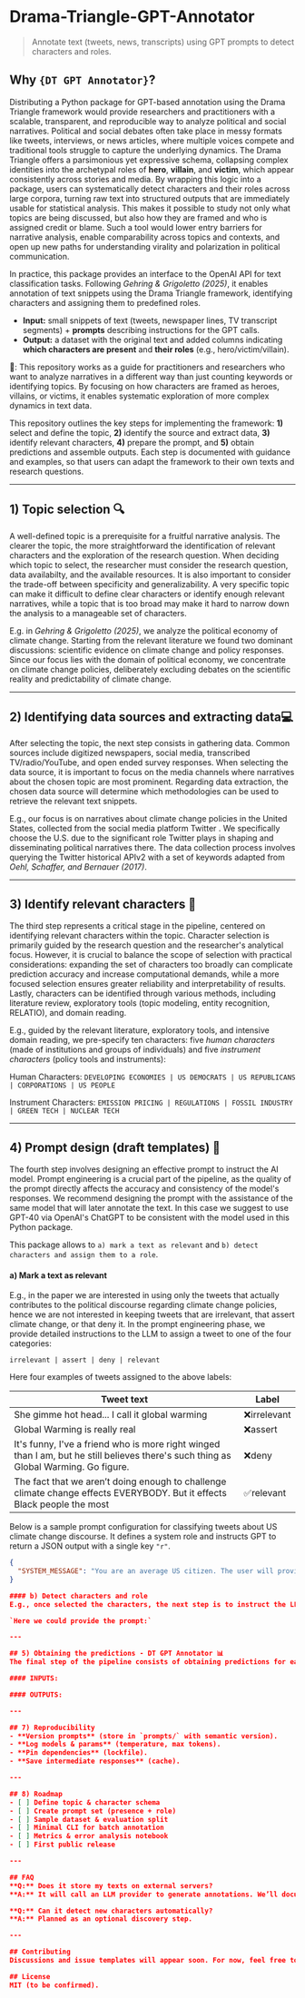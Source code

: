 # Drama-Triangle-GPT-Annotator
> Annotate text (tweets, news, transcripts) using GPT prompts to detect characters and roles.

## Why `{DT GPT Annotator}`?

Distributing a Python package for GPT-based annotation using the Drama Triangle framework would provide researchers and practitioners with a scalable, transparent, and reproducible way to analyze political and social narratives. Political and social debates often take place in messy formats like tweets, interviews, or news articles, where multiple voices compete and traditional tools struggle to capture the underlying dynamics. The Drama Triangle offers a parsimonious yet expressive schema, collapsing complex identities into the archetypal roles of **hero**, **villain**, and **victim**, which appear consistently across stories and media. By wrapping this logic into a package, users can systematically detect characters and their roles across large corpora, turning raw text into structured outputs that are immediately usable for statistical analysis. This makes it possible to study not only what topics are being discussed, but also how they are framed and who is assigned credit or blame. Such a tool would lower entry barriers for narrative analysis, enable comparability across topics and contexts, and open up new paths for understanding virality and polarization in political communication.

In practice, this package provides an interface to the OpenAI API for text classification tasks. Following *Gehring & Grigoletto (2025)*, it enables annotation of text snippets using the Drama Triangle framework, identifying characters and assigning them to predefined roles. 
- **Input:** small snippets of text (tweets, newspaper lines, TV transcript segments) + **prompts** describing instructions for the GPT calls.
- **Output:** a dataset with the original text and added columns indicating **which characters are present** and **their roles** (e.g., hero/victim/villain).

📄: This repository works as a guide for practitioners and researchers who want to analyze narratives in a different way than just counting keywords or identifying topics. By focusing on how characters are framed as heroes, villains, or victims, it enables systematic exploration of more complex dynamics in text data.

This repository outlines the key steps for implementing the framework: **1)** select and define the topic, **2)** identify the source and extract data, **3)** identify relevant characters, **4)** prepare the prompt, and **5)** obtain predictions and assemble outputs. 
Each step is documented with guidance and examples, so that users can adapt the framework to their own texts and research questions.

---

## 1) Topic selection 🔍
A well-defined topic is a prerequisite for a fruitful narrative analysis. The clearer the topic, the more straightforward the identification of relevant characters and the exploration of the research question. When deciding which topic to select, the researcher must consider the research question, data availabilty, and the available resources. It is also important to consider the trade-off between specificity and generalizability. A very specific topic can make it difficult to define clear characters or identify enough relevant narratives, while a topic that is too broad may make it hard to narrow down the analysis to a manageable set of characters.

E.g. in *Gehring & Grigoletto (2025)*, we analyze the political economy of climate change. Starting from the relevant literature we found two dominant discussions: scientific evidence on climate change and policy responses. Since our focus lies with the domain of political economy, we concentrate on climate change policies, deliberately excluding debates on the scientific reality and predictability of climate change.

---

## 2) Identifying data sources and extracting data💻 
After selecting the topic, the next step consists in gathering data. Common sources include digitized newspapers, social media, transcribed TV/radio/YouTube, and open ended survey responses. When selecting the data source, it is important to focus on the media channels where narratives about the chosen topic are most prominent. Regarding data extraction, the chosen data source will determine which methodologies can be used to retrieve the relevant text snippets.

E.g., our focus is on narratives about climate change policies in the United States, collected from the social media platform Twitter . We specifically choose the U.S. due to the significant role Twitter plays in shaping and disseminating political narratives there. The data collection process involves querying the Twitter historical APIv2 with a set of keywords adapted from *Oehl, Schaffer, and Bernauer (2017)*.

---

## 3) Identify relevant characters 👥 
The third step represents a critical stage in the pipeline, centered on identifying relevant characters within the topic. Character selection is primarily guided by the research question and the researcher's analytical focus. However, it is crucial to balance the scope of selection with practical considerations: expanding the set of characters too broadly can complicate prediction accuracy and increase computational demands, while a more focused selection ensures greater reliability and interpretability of results.\
Lastly, characters can be identified through various methods, including literature review, exploratory tools (topic modeling, entity recognition, RELATIO), and domain reading. 

E.g., guided by the relevant literature, exploratory tools, and intensive domain reading, we pre-specify ten characters: five *human characters* (made of institutions and groups of individuals) and five *instrument characters* (policy tools and instruments):

Human Characters: `DEVELOPING ECONOMIES | US DEMOCRATS | US REPUBLICANS | CORPORATIONS | US PEOPLE`

Instrument Characters: `EMISSION PRICING | REGULATIONS | FOSSIL INDUSTRY | GREEN TECH | NUCLEAR TECH`

---

## 4) Prompt design (draft templates) 📝 

The fourth step involves designing an effective prompt to instruct the AI model. Prompt engineering is a crucial part of the pipeline, as the quality of the prompt directly affects the accuracy and consistency of the model's responses. We recommend designing the prompt with the assistance of the same model that will later annotate the text. In this case we suggest to use GPT-40 via OpenAI's ChatGPT to be consistent with the model used in this Python package. 

This package allows to `a) mark a text as relevant` and `b) detect characters and assign them to a role`. 

#### a) Mark a text as relevant
E.g., in the paper we are interested in using only the tweets that actually contributes to the political discourse regarding climate change policies, hence we are not interested in keeping tweets that are irrelevant, that assert climate change, or that deny it. In the prompt engineering phase, we provide detailed instructions to the LLM to assign a tweet to one of the four categories: 

`irrelevant | assert | deny | relevant`

Here four examples of tweets assigned to the above labels:

| Tweet text                                                                                                                                 | Label              |
|--------------------------------------------------------------------------------------------------------------------------------------------|--------------------|
| She gimme hot head... I call it global warming                                                                                             | ❌irrelevant      |
| Global Warming is really real                                                                                                              | ❌assert          |
| It's funny, I've a friend who is more right winged than I am, but he still believes there's such thing as Global Warming.  Go figure.      | ❌deny            |
| The fact that we aren’t doing enough to challenge climate change effects EVERYBODY. But it effects Black people the most                   | ✅relevant         |

Below is a sample prompt configuration for classifying tweets about US climate change discourse. It defines a system role and instructs GPT to return a JSON output with a single key `"r"`.


```json
{
  "SYSTEM_MESSAGE": "You are an average US citizen. The user will provide the content of a tweet posted from the US.\nYour task is to analyze the tweet within the context of US political discourse, particularly in relation to climate change. Respond in JSON format.\n\n1. Relevance Check: Analyze the tweet in the context of US climate change discussion and determine its relevance. Provide one of the following values:\n   - 0 (irrelevant): If the tweet does not discuss climate change in a meaningful way. For example, if it only includes a hashtag (like #climatechange) or a passing reference but does not engage in any discussion about climate change or related policies, it should be considered irrelevant.\n   - 1 (assert): If the tweet asserts the existence of climate change but does not engage with specific policies or actions related to it. This includes tweets that acknowledge climate change as an issue without going deeper into details.\n   - 2 (deny): If the tweet denies the existence or severity of man-made climate change, referring to it as a hoax, scam, or fraud, or using sarcasm or language that undermines the reality of climate change.\n   - 3 (relevant): If the tweet discusses climate change or related policies in a substantive way. This includes any tweet that debates, critiques, or supports policies or actions related to climate change, as well as conversations on how to combat or adapt to climate change.\n\nRespond in JSON format, returning the value in the key \"r\".\n"
}

#### b) Detect characters and role
E.g., once selected the characters, the next step is to instruct the LLM to identify them in the texts, and frame them into one of the three (+ one) roles: `Hero | Victim | Villain | Neutral`. Notice that amongst the labels we also decided to include the Neutral role to account for contexts in which the character doesn't fit in any of the other roles.

`Here we could provide the prompt:`

---

## 5) Obtaining the predictions - DT GPT Annotator 📊 
The final step of the pipeline consists of obtaining predictions for each text. This is the step where this package comes at use. After designing the prompts, now the last step before the analysis is that of obtaining the predictions from the LLM. This process uses OpenAI API to process every text in the dataset with GPT-40-mini, applying the same prompt consistently across all observations. Conceptually, the annotation process can be understood as the OpenAI API acting as a classification engine, taking in specific inputs and generating structured outputs.

#### INPUTS:

#### OUTPUTS:

---

## 7) Reproducibility
- **Version prompts** (store in `prompts/` with semantic version).  
- **Log models & params** (temperature, max tokens).  
- **Pin dependencies** (lockfile).  
- **Save intermediate responses** (cache).  

---

## 8) Roadmap
- [ ] Define topic & character schema  
- [ ] Create prompt set (presence + role)  
- [ ] Sample dataset & evaluation split  
- [ ] Minimal CLI for batch annotation  
- [ ] Metrics & error analysis notebook  
- [ ] First public release

---

## FAQ
**Q:** Does it store my texts on external servers?  
**A:** It will call an LLM provider to generate annotations. We’ll document options, caching, and redaction.

**Q:** Can it detect new characters automatically?  
**A:** Planned as an optional discovery step.

---

## Contributing
Discussions and issue templates will appear soon. For now, feel free to open an issue with ideas or edge cases.

## License
MIT (to be confirmed).


